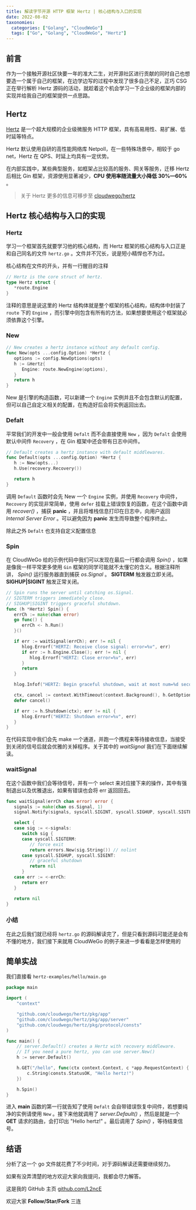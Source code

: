 ```yaml
---
title: 解读字节开源 HTTP 框架 Hertz | 核心结构与入口的实现
date: 2022-08-02
taxonomies:
  categories: ["Golang", "CloudWeGo"]
  tags: ["Go", "Golang", "CloudWeGo", "Hertz"]
---
```


## 前言

作为一个接触开源社区快要一年的准大二生，对开源社区进行贡献的同时自己也想要造一个属于自己的框架，在边学边写的过程中发现了很多自己不足，正巧 CSG 正在举行解析 Hertz 源码的活动，就趁着这个机会学习一下企业级的框架内部的实现并给我自己的框架提供一点思路。


## Hertz

[Hertz](https://github.com/cloudwego/hertz) 是一个超大规模的企业级微服务 HTTP 框架，具有高易用性、易扩展、低时延等特点。

Hertz 默认使用自研的高性能网络库 Netpoll，在一些特殊场景中，相较于 go net，Hertz 在 QPS、时延上均具有一定优势。

在内部实践中，某些典型服务，如框架占比较高的服务、网关等服务，迁移 Hertz 后相比 Gin 框架，资源使用显著减少，**CPU** **使用率随流量大小降低 30%—60%** 。

> 关于 Hertz 更多的信息可移步至 [cloudwego/hertz](https://github.com/cloudwego/hertz)

## Hertz 核心结构与入口的实现

### Hertz

学习一个框架首先就要学习他的核心结构，而 Hertz 框架的核心结构与入口正是和自己同名的文件 `hertz.go` 。文件并不冗长，说是短小精悍也不为过。

核心结构在文件的开头，并有一行醒目的注释
```go
// Hertz is the core struct of hertz.
type Hertz struct {
   *route.Engine
}
```
注释的意思是说这里的 Hertz 结构体就是整个框架的核心结构，结构体中封装了 `route` 下的 `Engine` ，而引擎中则包含有所有的方法，如果想要使用这个框架就必须依靠这个引擎。

### New

```go
// New creates a hertz instance without any default config.
func New(opts ...config.Option) *Hertz {
   options := config.NewOptions(opts)
   h := &Hertz{
      Engine: route.NewEngine(options),
   }
   return h
}
```

New 是引擎的构造函数，可以新建一个 `Engine` 实例并且不会包含默认的配置，但可以自己自定义相关的配置，在构造好后会将实例返回出去。

### Defalt

平常我们的开发中一般会使用 `Defalt` 而不会直接使用 `New` ，因为 `Defalt` 会使用默认中间件 `Recovery` ，在 Gin 框架中还会带有日志中间件。

```go
// Default creates a hertz instance with default middlewares.
func Default(opts ...config.Option) *Hertz {
   h := New(opts...)
   h.Use(recovery.Recovery())

   return h
}
```

调用 `Default` 函数时会先 New 一个 `Engine` 实例，并使用 `Recovery` 中间件， `Recovery` 的实现非常简单，使用 `defer` 挂载上错误恢复的函数，在这个函数中调用  *recover()* ，捕获 **panic** ，并且将堆栈信息打印在日志中，向用户返回 *Internal Server Error* 。可以避免因为 **panic** 发生而导致整个程序终止。

除此之外 `Defalt` 也支持自定义配置信息

### Spin

在 CloudWeGo 给的示例代码中我们可以发现在最后一行都会调用 *Spin()* ，如果是像我一样平常更多使用 `Gin` 框架的同学可能就不太懂它的含义。根据注释所讲， *Spin()*  运行服务器直到捕获 *os.Signal* 。 **SIGTERM** 触发器立即关闭。 **SIGHUP|SIGINT** 触发正常关闭。

```go
// Spin runs the server until catching os.Signal.
// SIGTERM triggers immediately close.
// SIGHUP|SIGINT triggers graceful shutdown.
func (h *Hertz) Spin() {
   errCh := make(chan error)
   go func() {
      errCh <- h.Run()
   }()

   if err := waitSignal(errCh); err != nil {
      hlog.Errorf("HERTZ: Receive close signal: error=%v", err)
      if err := h.Engine.Close(); err != nil {
         hlog.Errorf("HERTZ: Close error=%v", err)
      }
      return
   }

   hlog.Infof("HERTZ: Begin graceful shutdown, wait at most num=%d seconds...", h.GetOptions().ExitWaitTimeout/time.Second)

   ctx, cancel := context.WithTimeout(context.Background(), h.GetOptions().ExitWaitTimeout)
   defer cancel()

   if err := h.Shutdown(ctx); err != nil {
      hlog.Errorf("HERTZ: Shutdown error=%v", err)
   }
}
```

在代码实现中我们会先 make 一个通道，并跑一个携程来等待接收信息，当接受到关闭的信号后就会优雅的关掉程序。关于其中的 *waitSignal* 我们在下面继续解读。

### waitSignal

在这个函数中我们会等待信号，并有一个 select 来对应接下来的操作，其中有强制退出以及优雅退出，如果有错误也会将 err 返回回去。

```go
func waitSignal(errCh chan error) error {
   signals := make(chan os.Signal, 1)
   signal.Notify(signals, syscall.SIGINT, syscall.SIGHUP, syscall.SIGTERM)

   select {
   case sig := <-signals:
      switch sig {
      case syscall.SIGTERM:
         // force exit
         return errors.New(sig.String()) // nolint
      case syscall.SIGHUP, syscall.SIGINT:
         // graceful shutdown
         return nil
      }
   case err := <-errCh:
      return err
   }

   return nil
}
```

### 小结

在此之后我们就已经将 `hertz.go` 的源码解读完了，但是只看到源码可能还是会有不懂的地方，我们接下来就用 CloudWeGo 的例子来进一步看看是怎样使用的

## 简单实战

我们直接看 `hertz-examples/hello/main.go`

```go
package main

import (
	"context"

	"github.com/cloudwego/hertz/pkg/app"
	"github.com/cloudwego/hertz/pkg/app/server"
	"github.com/cloudwego/hertz/pkg/protocol/consts"
)

func main() {
	// server.Default() creates a Hertz with recovery middleware.
	// If you need a pure hertz, you can use server.New()
	h := server.Default()

	h.GET("/hello", func(ctx context.Context, c *app.RequestContext) {
		c.String(consts.StatusOK, "Hello hertz!")
	})

	h.Spin()
}
```

进入 **main** 函数的第一行就告知了使用 `Defalt` 会自带错误恢复中间件，若想要纯净的实例请使用 `New` 。接下来他就调用了 *server.Default()* ，然后是就是一个 **GET** 请求的路由，会打印出 "Hello hertz!" 。最后调用了 *Spin()* ，等待结束信号。

## 结语

分析了这一个 go 文件就花费了不少时间，对于源码解读还需要继续努力。

如果有没弄清楚的地方欢迎大家向我提问，我都会尽力解答。

这是我的 GitHub 主页 [github.com/L2ncE](https://github.com/L2ncE)

欢迎大家 **Follow/Star/Fork** 三连